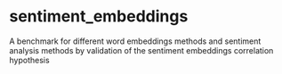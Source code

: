 # sentiment_embeddings
A benchmark for different word embeddings methods and sentiment analysis methods by validation of the sentiment embeddings correlation hypothesis
